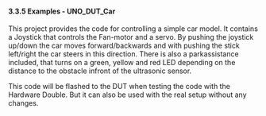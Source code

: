 #### 3.3.5 Examples - UNO_DUT_Car

This project provides the code for controlling a simple car model. It contains a Joystick that controls the Fan-motor and a servo. By pushing the joystick up/down the car moves forward/backwards and with pushing the stick left/right the car steers in this direction. There is also a parkassistance included, that turns on a green, yellow and red LED depending on the distance to the obstacle infront of the ultrasonic sensor.

This code will be flashed to the DUT when testing the code with the Hardware Double. But it can also be used with the real setup without any changes.
